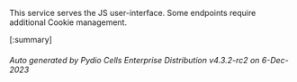 






This service serves the JS user-interface. Some endpoints require additional Cookie management.

[:summary]

###### Auto generated by Pydio Cells Enterprise Distribution v4.3.2-rc2 on 6-Dec-2023
